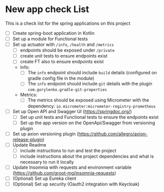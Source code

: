 # New app check List

This is a check list for the spring applications on this project

- [ ] Create spring-boot application in Kotlin
- [ ] Set up a module for Functional tests
- [ ] Set up actuator with `/info`, `/health` and `/metrics`
     - [ ] endpoints should be exposed under `/private`
     - [ ] create unit tests to ensure endpoints exist
     - [ ] create FT also to ensure endpoints exist
     - Info:
        - [ ] The `info` endpoint should include `build` details (configured on gradle config file in the module)
        - [ ] The `info` endpoint should include `git` details with the plugin `com.gorylenko.gradle-git-properties`
     - Metrics:
        - [ ] The metrics should be exposed using Micrometer with the dependency: `io.micrometer:micrometer-registry-prometheus` 
- [ ] Set up Open API and Swagger UI (https://springdoc.org/)
     - [ ] Set up unit tests and Functional tests to ensure the endpoints exist
     - [ ] Set up the app version on the OpenApi/Swagger from versioning plugin
- [ ] Set up axion versioning plugin (https://github.com/allegro/axion-release-plugin)
- [ ] Update Readme
    - [ ] include instructions to run and test the project
    - [ ] include instructions about the project dependencies and what is necessary to run it locally
- [ ] Update Insomnia with requests and environment variable (https://github.com/groot-mg/insomnia-requests)
- [ ] (Optional) Set up Eureka client
- [ ] (Optional) Set up security (Oauth2 integration with Keycloak)